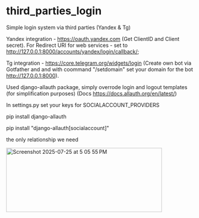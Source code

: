 # third_parties_login
Simple login system via third parties (Yandex & Tg)

Yandex integration - https://oauth.yandex.com (Get ClientID and Client secret). For Redirect URI for web services - set to http://127.0.0.1:8000/accounts/yandex/login/callback/; 

Tg integration - https://core.telegram.org/widgets/login (Create own bot via Gotfather and and with coommand "/setdomain" set your domain for the bot http://127.0.0.1:8000).

Used django-allauth package, simply overrode login and logout templates (for simplification purposes) (Docs https://docs.allauth.org/en/latest/)

In settings.py set your keys for SOCIALACCOUNT_PROVIDERS

pip install django-allauth

pip install "django-allauth[socialaccount]"

the only relationship we need

<img width="419" height="173" alt="Screenshot 2025-07-25 at 5 05 55 PM" src="https://github.com/user-attachments/assets/f82b3a02-8a51-4d79-962e-adaf16158a23" />
